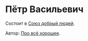 # Пётр Васильевич

Состоит в [Союз добрый людей](6c097a63-4450-4f8f-a419-07373e99281c.md).

Автор: [Про всё хорошее](f66123da-4dcb-4528-bfd7-46232da9e232.md).
